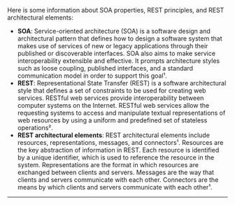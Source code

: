 
Here is some information about SOA properties, REST principles, and REST architectural elements:

- **SOA**: Service-oriented architecture (SOA) is a software design and architectural pattern that defines how to design a software system that makes use of services of new or legacy applications through their published or discoverable interfaces. SOA also aims to make service interoperability extensible and effective. It prompts architecture styles such as loose coupling, published interfaces, and a standard communication model in order to support this goal¹.
- **REST**: Representational State Transfer (REST) is a software architectural style that defines a set of constraints to be used for creating web services. RESTful web services provide interoperability between computer systems on the Internet. RESTful web services allow the requesting systems to access and manipulate textual representations of web resources by using a uniform and predefined set of stateless operations².
- **REST architectural elements**: REST architectural elements include resources, representations, messages, and connectors¹. Resources are the key abstraction of information in REST. Each resource is identified by a unique identifier, which is used to reference the resource in the system. Representations are the format in which resources are exchanged between clients and servers. Messages are the way that clients and servers communicate with each other. Connectors are the means by which clients and servers communicate with each other¹.

---
